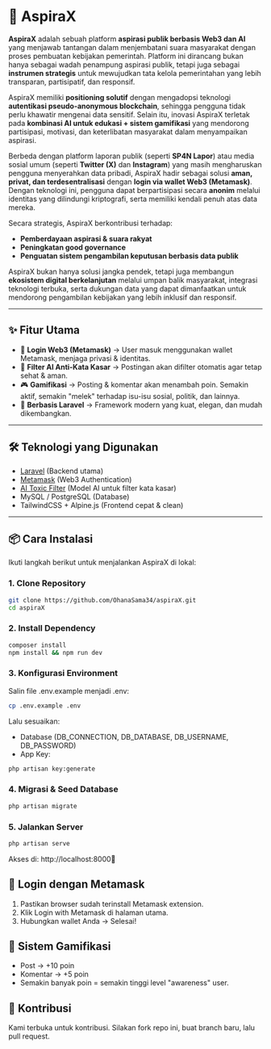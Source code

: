 # 🚀 AspiraX

**AspiraX** adalah sebuah platform **aspirasi publik berbasis Web3 dan AI** yang menjawab tantangan dalam menjembatani suara masyarakat dengan proses pembuatan kebijakan pemerintah. Platform ini dirancang bukan hanya sebagai wadah penampung aspirasi publik, tetapi juga sebagai **instrumen strategis** untuk mewujudkan tata kelola pemerintahan yang lebih transparan, partisipatif, dan responsif.

AspiraX memiliki **positioning solutif** dengan mengadopsi teknologi **autentikasi pseudo-anonymous blockchain**, sehingga pengguna tidak perlu khawatir mengenai data sensitif. Selain itu, inovasi AspiraX terletak pada **kombinasi AI untuk edukasi + sistem gamifikasi** yang mendorong partisipasi, motivasi, dan keterlibatan masyarakat dalam menyampaikan aspirasi.

Berbeda dengan platform laporan publik (seperti **SP4N Lapor**) atau media sosial umum (seperti **Twitter (X)** dan **Instagram**) yang masih mengharuskan pengguna menyerahkan data pribadi, AspiraX hadir sebagai solusi **aman, privat, dan terdesentralisasi** dengan **login via wallet Web3 (Metamask)**. Dengan teknologi ini, pengguna dapat berpartisipasi secara **anonim** melalui identitas yang dilindungi kriptografi, serta memiliki kendali penuh atas data mereka.

Secara strategis, AspiraX berkontribusi terhadap:

-   **Pemberdayaan aspirasi & suara rakyat**
-   **Peningkatan good governance**
-   **Penguatan sistem pengambilan keputusan berbasis data publik**

AspiraX bukan hanya solusi jangka pendek, tetapi juga membangun **ekosistem digital berkelanjutan** melalui umpan balik masyarakat, integrasi teknologi terbuka, serta dukungan data yang dapat dimanfaatkan untuk mendorong pengambilan kebijakan yang lebih inklusif dan responsif.

---

## ✨ Fitur Utama

-   🔑 **Login Web3 (Metamask)** → User masuk menggunakan wallet Metamask, menjaga privasi & identitas.
-   🤖 **Filter AI Anti-Kata Kasar** → Postingan akan difilter otomatis agar tetap sehat & aman.
-   🎮 **Gamifikasi** → Posting & komentar akan menambah poin. Semakin aktif, semakin "melek" terhadap isu-isu sosial, politik, dan lainnya.
-   🧩 **Berbasis Laravel** → Framework modern yang kuat, elegan, dan mudah dikembangkan.

---

## 🛠️ Teknologi yang Digunakan

-   [Laravel](https://laravel.com/) (Backend utama)
-   [Metamask](https://metamask.io/) (Web3 Authentication)
-   [AI Toxic Filter](https://huggingface.co/) (Model AI untuk filter kata kasar)
-   MySQL / PostgreSQL (Database)
-   TailwindCSS + Alpine.js (Frontend cepat & clean)

---

## 📦 Cara Instalasi

Ikuti langkah berikut untuk menjalankan AspiraX di lokal:

### 1. Clone Repository

```bash
git clone https://github.com/OhanaSama34/aspiraX.git
cd aspiraX
```

### 2. Install Dependency

```bash
composer install
npm install && npm run dev
```

### 3. Konfigurasi Environment

Salin file .env.example menjadi .env:

```bash
cp .env.example .env
```

Lalu sesuaikan:

-   Database (DB_CONNECTION, DB_DATABASE, DB_USERNAME, DB_PASSWORD)
-   App Key:

```bash
php artisan key:generate
```

### 4. Migrasi & Seed Database

```bash
php artisan migrate
```

### 5. Jalankan Server

```bash
php artisan serve
```

Akses di: http://localhost:8000🚀

## 🔐 Login dengan Metamask

1. Pastikan browser sudah terinstall Metamask extension.
2. Klik Login with Metamask di halaman utama.
3. Hubungkan wallet Anda → Selesai!

## 🎯 Sistem Gamifikasi

-   Post → +10 poin
-   Komentar → +5 poin
-   Semakin banyak poin = semakin tinggi level "awareness" user.

## 🤝 Kontribusi

Kami terbuka untuk kontribusi.
Silakan fork repo ini, buat branch baru, lalu pull request.
